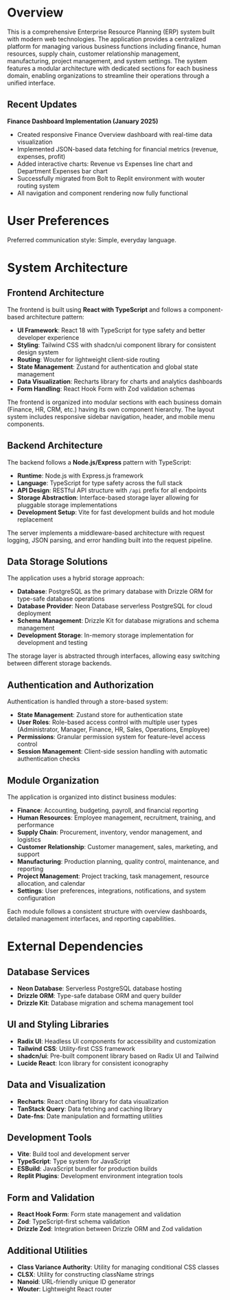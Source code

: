 # Overview

This is a comprehensive Enterprise Resource Planning (ERP) system built with modern web technologies. The application provides a centralized platform for managing various business functions including finance, human resources, supply chain, customer relationship management, manufacturing, project management, and system settings. The system features a modular architecture with dedicated sections for each business domain, enabling organizations to streamline their operations through a unified interface.

## Recent Updates

**Finance Dashboard Implementation (January 2025)**
- Created responsive Finance Overview dashboard with real-time data visualization
- Implemented JSON-based data fetching for financial metrics (revenue, expenses, profit)
- Added interactive charts: Revenue vs Expenses line chart and Department Expenses bar chart
- Successfully migrated from Bolt to Replit environment with wouter routing system
- All navigation and component rendering now fully functional

# User Preferences

Preferred communication style: Simple, everyday language.

# System Architecture

## Frontend Architecture

The frontend is built using **React with TypeScript** and follows a component-based architecture pattern:

- **UI Framework**: React 18 with TypeScript for type safety and better developer experience
- **Styling**: Tailwind CSS with shadcn/ui component library for consistent design system
- **Routing**: Wouter for lightweight client-side routing
- **State Management**: Zustand for authentication and global state management
- **Data Visualization**: Recharts library for charts and analytics dashboards
- **Form Handling**: React Hook Form with Zod validation schemas

The frontend is organized into modular sections with each business domain (Finance, HR, CRM, etc.) having its own component hierarchy. The layout system includes responsive sidebar navigation, header, and mobile menu components.

## Backend Architecture

The backend follows a **Node.js/Express** pattern with TypeScript:

- **Runtime**: Node.js with Express.js framework
- **Language**: TypeScript for type safety across the full stack
- **API Design**: RESTful API structure with `/api` prefix for all endpoints
- **Storage Abstraction**: Interface-based storage layer allowing for pluggable storage implementations
- **Development Setup**: Vite for fast development builds and hot module replacement

The server implements a middleware-based architecture with request logging, JSON parsing, and error handling built into the request pipeline.

## Data Storage Solutions

The application uses a hybrid storage approach:

- **Database**: PostgreSQL as the primary database with Drizzle ORM for type-safe database operations
- **Database Provider**: Neon Database serverless PostgreSQL for cloud deployment
- **Schema Management**: Drizzle Kit for database migrations and schema management
- **Development Storage**: In-memory storage implementation for development and testing

The storage layer is abstracted through interfaces, allowing easy switching between different storage backends.

## Authentication and Authorization

Authentication is handled through a store-based system:

- **State Management**: Zustand store for authentication state
- **User Roles**: Role-based access control with multiple user types (Administrator, Manager, Finance, HR, Sales, Operations, Employee)
- **Permissions**: Granular permission system for feature-level access control
- **Session Management**: Client-side session handling with automatic authentication checks

## Module Organization

The application is organized into distinct business modules:

- **Finance**: Accounting, budgeting, payroll, and financial reporting
- **Human Resources**: Employee management, recruitment, training, and performance
- **Supply Chain**: Procurement, inventory, vendor management, and logistics
- **Customer Relationship**: Customer management, sales, marketing, and support
- **Manufacturing**: Production planning, quality control, maintenance, and reporting
- **Project Management**: Project tracking, task management, resource allocation, and calendar
- **Settings**: User preferences, integrations, notifications, and system configuration

Each module follows a consistent structure with overview dashboards, detailed management interfaces, and reporting capabilities.

# External Dependencies

## Database Services
- **Neon Database**: Serverless PostgreSQL database hosting
- **Drizzle ORM**: Type-safe database ORM and query builder
- **Drizzle Kit**: Database migration and schema management tool

## UI and Styling Libraries
- **Radix UI**: Headless UI components for accessibility and customization
- **Tailwind CSS**: Utility-first CSS framework
- **shadcn/ui**: Pre-built component library based on Radix UI and Tailwind
- **Lucide React**: Icon library for consistent iconography

## Data and Visualization
- **Recharts**: React charting library for data visualization
- **TanStack Query**: Data fetching and caching library
- **Date-fns**: Date manipulation and formatting utilities

## Development Tools
- **Vite**: Build tool and development server
- **TypeScript**: Type system for JavaScript
- **ESBuild**: JavaScript bundler for production builds
- **Replit Plugins**: Development environment integration tools

## Form and Validation
- **React Hook Form**: Form state management and validation
- **Zod**: TypeScript-first schema validation
- **Drizzle Zod**: Integration between Drizzle ORM and Zod validation

## Additional Utilities
- **Class Variance Authority**: Utility for managing conditional CSS classes
- **CLSX**: Utility for constructing className strings
- **Nanoid**: URL-friendly unique ID generator
- **Wouter**: Lightweight React router